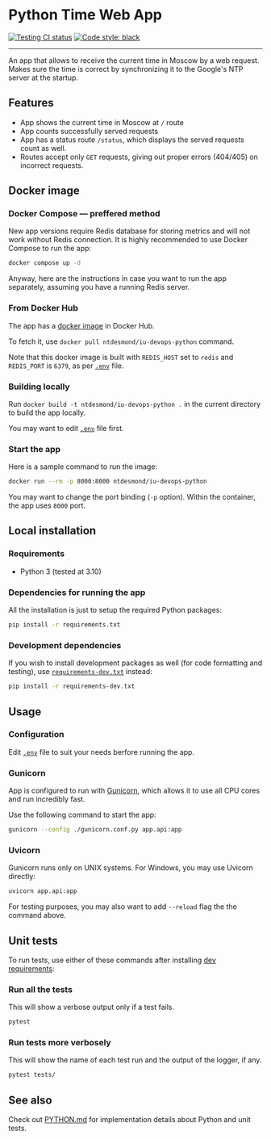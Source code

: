 # Python Time Web App

[![Testing CI status](https://github.com/ntdesmond/iu-devops-labs/actions/workflows/test-python.yml/badge.svg)](https://github.com/ntdesmond/iu-devops-labs/actions/workflows/test-python.yml)
[![Code style: black](https://img.shields.io/badge/code%20style-black-000000.svg)](https://github.com/psf/black)

---

An app that allows to receive the current time in Moscow by a web request. Makes sure the time is correct by synchronizing it to the Google's NTP server at the startup.

## Features

- App shows the current time in Moscow at `/` route
- App counts successfully served requests
- App has a status route `/status`, which displays the served requests count as well.
- Routes accept only `GET` requests, giving out proper errors (404/405) on incorrect requests.

## Docker image

### Docker Compose — preffered method

New app versions require Redis database for storing metrics and will not work without Redis connection.
It is highly recommended to use Docker Compose to run the app:

```sh
docker compose up -d
```

Anyway, here are the instructions in case you want to run the app separately, assuming you have a running Redis server.

### From Docker Hub

The app has a [docker image](https://hub.docker.com/r/ntdesmond/iu-devops-python) in Docker Hub.

To fetch it, use `docker pull ntdesmond/iu-devops-python` command.

Note that this docker image is built with `REDIS_HOST` set to `redis` and `REDIS_PORT` is `6379`, as per [`.env`](./.env) file.

### Building locally

Run `docker build -t ntdesmond/iu-devops-python .` in the current directory to build the app locally.

You may want to edit [`.env`](./.env) file first.

### Start the app

Here is a sample command to run the image:

```sh
docker run --rm -p 8000:8000 ntdesmond/iu-devops-python
```

You may want to change the port binding (`-p` option). Within the container, the app uses `8000` port.

## Local installation

### Requirements

- Python 3 (tested at 3.10)

### Dependencies for running the app

All the installation is just to setup the required Python packages:

```sh
pip install -r requirements.txt
```

### Development dependencies

If you wish to install development packages as well (for code formatting and testing), use [`requirements-dev.txt`](./requirements-dev.txt) instead:

```sh
pip install -r requirements-dev.txt
```

## Usage

### Configuration

Edit [`.env`](./.env) file to suit your needs berfore running the app.

### Gunicorn

App is configured to run with [Gunicorn](https://github.com/benoitc/gunicorn), which allows it to use all CPU cores and run incredibly fast.

Use the following command to start the app:

```sh
gunicorn --config ./gunicorn.conf.py app.api:app
```

### Uvicorn

Gunicorn runs only on UNIX systems. For Windows, you may use Uvicorn directly:

```sh
uvicorn app.api:app
```

For testing purposes, you may also want to add `--reload` flag the the command above.

## Unit tests

To run tests, use either of these commands after installing [dev requirements](#development-dependencies):

### Run all the tests

This will show a verbose output only if a test fails.

```sh
pytest
```

### Run tests more verbosely

This will show the name of each test run and the output of the logger, if any.

```sh
pytest tests/
```

## See also

Check out [PYTHON.md](./PYTHON.md) for implementation details about Python and unit tests.

